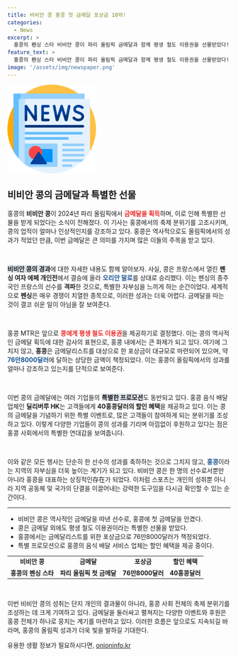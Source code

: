 ```yaml
---
title: 비비안 콩 홍콩 첫 금메달 포상금 10억!
categories:
  - News
excerpt: >
  홍콩의 펜싱 스타 비비안 콩이 파리 올림픽 금메달과 함께 평생 철도 이용권을 선물받았다! 역대급 포상금 약 10억 원과 함께 축제 분위기가 고조되는 홍콩, 콩의 영예를 함께 축하해보세요!
feature_text: >
  홍콩의 펜싱 스타 비비안 콩이 파리 올림픽 금메달과 함께 평생 철도 이용권을 선물받았다! 역대급 포상금 약 10억 원과 함께 축제 분위기가 고조되는 홍콩, 콩의 영예를 함께 축하해보세요!
image: '/assets/img/newspaper.png'
---
```


<p><img src="/assets/img/newspaper.png" alt="kimp 속보" /></p>

<h2 data-ke-size="size26">비비안 콩의 금메달과 특별한 선물</h2>

<p data-ke-size="size16">홍콩의 <b>비비안 콩</b>이 2024년 파리 올림픽에서 <b><span style="color: #ee2323;">금메달을 획득</span></b>하며, 이로 인해 특별한 선물을 받게 되었다는 소식이 전해졌다. 이 기사는 홍콩에서의 축제 분위기를 고조시키며, 콩의 업적이 얼마나 인상적인지를 강조하고 있다. 홍콩은 역사적으로도 올림픽에서의 성과가 적었던 만큼, 이번 금메달은 큰 의미를 가지며 많은 이들의 주목을 받고 있다.</p>

<p data-ke-size="size16">&nbsp;</p>

<p><b><span style="background-color: #21538527;">비비안 콩의 경과</span></b>에 대한 자세한 내용도 함께 알아보자. 사실, 콩은 프랑스에서 열린 <b>펜싱 여자 에페 개인전</b>에서 결승에 올라 <b><span style="color: #1a5490;">오리안 말로</span></b>를 상대로 승리했다. 이는 펜싱의 종주국인 프랑스의 선수를 <b>격파</b>한 것으로, 특별한 자부심을 느끼게 하는 순간이었다. 세계적으로 <b>펜싱</b>은 매우 경쟁이 치열한 종목으로, 이러한 성과는 더욱 어렵다. 금메달을 따는 것이 결코 쉬운 일이 아님을 잘 보여준다.</p></p>

<p data-ke-size="size16">&nbsp;</p>

<p>홍콩 MTR은 앞으로 <b><span style="color: #ee2323;">콩에게 평생 철도 이용권</span></b>을 제공하기로 결정했다. 이는 콩의 역사적인 금메달 획득에 대한 감사의 표현으로, 홍콩 내에서는 큰 화제가 되고 있다. 여기에 그치지 않고, <b>홍콩</b>은 금메달리스트를 대상으로 한 포상금이 대규모로 마련되어 있으며, 약 <b><span style="color: #1a5490;">76만8000달러</span></b>에 달하는 상당한 금액이 책정되었다. 이는 홍콩이 올림픽에서의 성과를 얼마나 강조하고 있는지를 단적으로 보여준다.</p></p>

<p data-ke-size="size16">&nbsp;</p>

<p>이번 콩의 금메달에는 여러 기업들의 <b><span style="background-color: #21538527;">특별한 프로모션</span></b>도 동반되고 있다. 홍콩 음식 배달 업체인 <b>딜리버루 HK</b>는 고객들에게 <b>40홍콩달러의 할인 혜택</b>을 제공하고 있다. 이는 콩의 금메달을 기념하기 위한 특별 이벤트로, 많은 고객들이 참여하게 되는 분위기를 조성하고 있다. 이렇게 다양한 기업들이 콩의 성과를 기리며 아낌없이 후원하고 있다는 점은 홍콩 사회에서의 특별한 연대감을 보여줍니다.</p></p>

<p data-ke-size="size16">&nbsp;</p>

<p>이와 같은 모든 행사는 단순히 한 선수의 성과를 축하하는 것으로 그치지 않고, <b><span style="color: #1a5490;">홍콩</span></b>이라는 지역의 자부심을 더욱 높이는 계기가 되고 있다. 비비안 콩은 한 명의 선수로서뿐만 아니라 홍콩을 대표하는 상징적인存在가 되었다. 이처럼 스포츠는 개인의 성취뿐 아니라 지역 공동체 및 국가의 단결을 이끌어내는 강력한 도구임을 다시금 확인할 수 있는 순간이다.</p>   </p>

<hr> 

<ul>
<li>비비안 콩은 역사적인 금메달을 따낸 선수로, 홍콩에 첫 금메달을 안겼다.</li>
<li>콩은 금메달 외에도 평생 철도 이용권이라는 특별한 선물을 받았다.</li>
<li>홍콩에서는 금메달리스트를 위한 포상금으로 76만8000달러가 책정되었다.</li>
<li>특별 프로모션으로 홍콩의 음식 배달 서비스 업체는 할인 혜택을 제공 중이다.</li>
</ul>

<table style="width: 100%;">
<tr>
<td style="text-align: center; height: 17px;"><b>비비안 콩</b></td>
<td style="text-align: center; height: 17px;"><b>금메달</b></td>
<td style="text-align: center; height: 17px;"><b>포상금</b></td>
<td style="text-align: center; height: 17px;"><b>할인 혜택</b></td>
</tr>
<tr>
<td style="text-align: center; height: 17px;"><b>홍콩의 펜싱 스타</b></td>
<td style="text-align: center; height: 17px;"><b>파리 올림픽 첫 금메달</b></td>
<td style="text-align: center; height: 17px;"><b>76만8000달러</b></td>
<td style="text-align: center; height: 17px;"><b>40홍콩달러</b></td>
</tr>
</table>

<p data-ke-size="size16">&nbsp;</p> 

<p>이번 비비안 콩의 성취는 단지 개인의 결과물이 아니라, 홍콩 사회 전체의 축제 분위기를 조성하는 데 크게 기여하고 있다. 금메달을 둘러싸고 펼쳐지는 다양한 이벤트와 후원은 홍콩 전체가 하나로 뭉치는 계기를 마련하고 있다. 이러한 흐름은 앞으로도 지속되길 바라며, 홍콩의 올림픽 성과가 더욱 빛을 발하길 기대한다.</p>
유용한 생활 정보가 필요하시다면, <a href="https://onioninfo.kr" rel="dofollow">onioninfo.kr</a>


